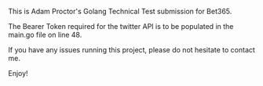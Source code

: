This is Adam Proctor's Golang Technical Test submission for Bet365.

The Bearer Token required for the twitter API is to be populated in the main.go file on line 48.

If you have any issues running this project, please do not hesitate to contact me.

Enjoy!
